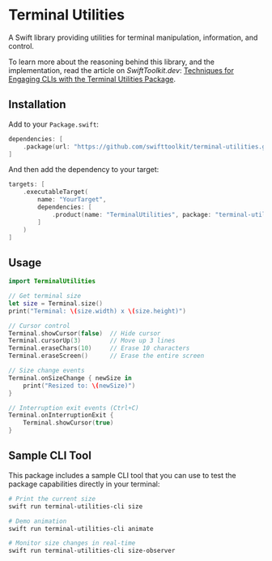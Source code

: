 # Terminal Utilities

A Swift library providing utilities for terminal manipulation, information, and control.

To learn more about the reasoning behind this library, and the implementation, read the article on _SwiftToolkit.dev_: [Techniques for Engaging CLIs with the Terminal Utilities Package](https://swifttoolkit.dev/posts/terminal-utilities).

## Installation

Add to your `Package.swift`:

```swift
dependencies: [
    .package(url: "https://github.com/swifttoolkit/terminal-utilities.git", from: "0.1.0")
]
```

And then add the dependency to your target:

```swift
targets: [
    .executableTarget(
        name: "YourTarget",
        dependencies: [
            .product(name: "TerminalUtilities", package: "terminal-utilities"),
        ]
    )
]
```

## Usage

```swift
import TerminalUtilities

// Get terminal size
let size = Terminal.size()
print("Terminal: \(size.width) x \(size.height)")

// Cursor control
Terminal.showCursor(false)  // Hide cursor
Terminal.cursorUp(3)        // Move up 3 lines
Terminal.eraseChars(10)     // Erase 10 characters
Terminal.eraseScreen()      // Erase the entire screen

// Size change events
Terminal.onSizeChange { newSize in
    print("Resized to: \(newSize)")
}

// Interruption exit events (Ctrl+C)
Terminal.onInterruptionExit {
    Terminal.showCursor(true)
}
```

## Sample CLI Tool

This package includes a sample CLI tool that you can use to test the package capabilities directly in your terminal:

```bash
# Print the current size
swift run terminal-utilities-cli size           

# Demo animation
swift run terminal-utilities-cli animate       

# Monitor size changes in real-time
swift run terminal-utilities-cli size-observer 
```

